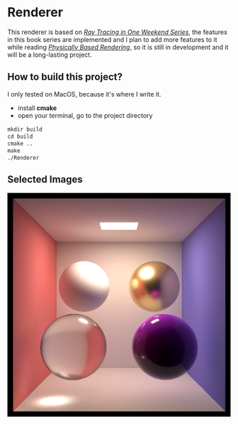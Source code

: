 # Renderer

This renderer is based on [_Ray Tracing in One Weekend Series_](https://raytracing.github.io/), the features in this book series are implemented and I plan to add more features to it while reading [_Physically Based Rendering_](https://www.pbr-book.org/3ed-2018/contents), so it is still in development and it will be a long-lasting project.

## How to build this project?

I only tested on MacOS, because it's where I write it.

* install **cmake**
* open your terminal, go to the project directory

```
mkdir build
cd build
cmake ..
make
./Renderer
```

## Selected Images

![materials](./images/materials.png)

